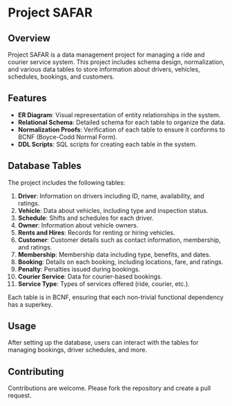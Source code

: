 # Project SAFAR

## Overview
Project SAFAR is a data management project for managing a ride and courier service system. This project includes schema design, normalization, and various data tables to store information about drivers, vehicles, schedules, bookings, and customers.

## Features
- **ER Diagram**: Visual representation of entity relationships in the system.
- **Relational Schema**: Detailed schema for each table to organize the data.
- **Normalization Proofs**: Verification of each table to ensure it conforms to BCNF (Boyce-Codd Normal Form).
- **DDL Scripts**: SQL scripts for creating each table in the system.

## Database Tables

The project includes the following tables:
1. **Driver**: Information on drivers including ID, name, availability, and ratings.
2. **Vehicle**: Data about vehicles, including type and inspection status.
3. **Schedule**: Shifts and schedules for each driver.
4. **Owner**: Information about vehicle owners.
5. **Rents and Hires**: Records for renting or hiring vehicles.
6. **Customer**: Customer details such as contact information, membership, and ratings.
7. **Membership**: Membership data including type, benefits, and dates.
8. **Booking**: Details on each booking, including locations, fare, and ratings.
9. **Penalty**: Penalties issued during bookings.
10. **Courier Service**: Data for courier-based bookings.
11. **Service Type**: Types of services offered (ride, courier, etc.).

Each table is in BCNF, ensuring that each non-trivial functional dependency has a superkey.


## Usage
After setting up the database, users can interact with the tables for managing bookings, driver schedules, and more. 

## Contributing
Contributions are welcome. Please fork the repository and create a pull request.

